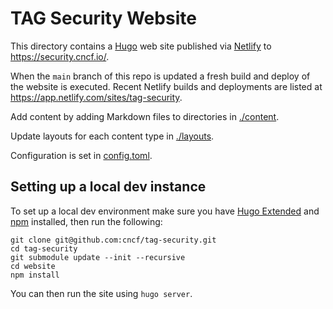 # TAG Security Website

This directory contains a [Hugo](https://gohugo.io) web site published via [Netlify](https://www.netlify.com/) to <https://security.cncf.io/>.

When the `main` branch of this repo is updated a fresh build and deploy of the website is executed. Recent Netlify builds and deployments are listed at <https://app.netlify.com/sites/tag-security>.

Add content by adding Markdown files to directories in [./content](./content).

Update layouts for each content type in [./layouts](./layouts/).

Configuration is set in [config.toml](./config.toml).

## Setting up a local dev instance

To set up a local dev environment make sure you have [Hugo Extended](https://gohugo.io/installation/linux/#editions) and [npm](https://www.npmjs.com/) installed, then run the following:

```
git clone git@github.com:cncf/tag-security.git
cd tag-security
git submodule update --init --recursive
cd website
npm install
```

You can then run the site using `hugo server`.

